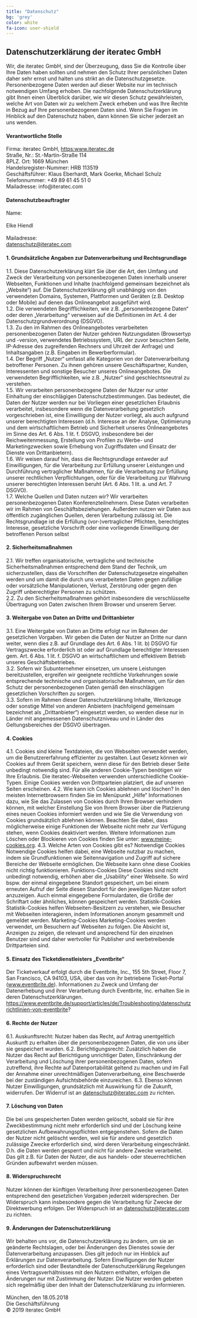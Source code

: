 ```yaml
---
title: "Datenschutz"
bg: 'grey'
color: white
fa-icon: user-shield
---
```


## Datenschutzerklärung der iteratec GmbH

Wir, die iteratec GmbH, sind der Überzeugung, dass Sie die Kontrolle über Ihre Daten haben sollten und nehmen den Schutz Ihrer persönlichen Daten daher sehr ernst und halten uns strikt an die Datenschutzgesetze. Personenbezogene Daten werden auf dieser Website nur im technisch notwendigen Umfang erhoben. Die nachfolgende Datenschutzerklärung gibt Ihnen einen Überblick darüber, wie wir diesen Schutz gewährleisten, welche Art von Daten wir zu welchem Zweck erheben und was Ihre Rechte in Bezug auf Ihre personenbezogenen Daten sind.
Wenn Sie Fragen im Hinblick auf den Datenschutz haben, dann können Sie sicher jederzeit an uns wenden.


#### Verantwortliche Stelle 

<p>Firma:  iteratec GmbH, <a href="https:www.iteratec.de">https:www.iteratec.de</a><br/>
Straße, Nr.: St.-Martin-Straße 114<br/>
8PLZ. Ort: 1669 München <br/>
Handelsregister-Nummer: HRB 113519 <br/>
Geschäftsführer: Klaus Eberhardt, Mark Goerke, Michael Schulz<br/> 
Telefonnummer: +49 89 61 45 51 0 <br/>
Mailadresse: info@iteratec.com  <br/>
</p>


#### Datenschutzbeauftragter 

Name: 			 <br/>	
Elke Hiendl  <br/> <br/>
Mailadresse:  <br/>
datenschutz@iteratec.com <br/>


#### 1.	Grundsätzliche Angaben zur Datenverarbeitung und Rechtsgrundlage

1.1.	Diese Datenschutzerklärung klärt Sie über die Art, den Umfang und Zweck der Verarbeitung von personenbezogenen Daten innerhalb unserer Webseiten, Funktionen und Inhalte (nachfolgend gemeinsam bezeichnet als „Website“) auf. Die Datenschutzerklärung gilt unabhängig von den verwendeten Domains, Systemen, Plattformen und Geräten (z.B. Desktop oder Mobile) auf denen das Onlineangebot ausgeführt wird.<br/>
1.2.	Die verwendeten Begrifflichkeiten, wie z.B. „personenbezogene Daten“ oder deren „Verarbeitung“ verweisen auf die Definitionen im Art. 4 der Datenschutzgrundverordnung (DSGVO).<br/>
1.3.	Zu den im Rahmen des Onlineangebotes verarbeiteten personenbezogenen Daten der Nutzer gehören Nutzungsdaten (Browsertyp und -version, verwendetes Betriebssystem, URL der zuvor besuchten Seite, IP-Adresse des zugreifenden Rechners und Uhrzeit der Anfrage) und Inhaltsangaben (z.B. Eingaben im Bewerberformular).<br/>
1.4.	Der Begriff „Nutzer“ umfasst alle Kategorien von der Datenverarbeitung betroffener Personen. Zu ihnen gehören unsere Geschäftspartner, Kunden, Interessenten und sonstige Besucher unseres Onlineangebotes. Die verwendeten Begrifflichkeiten, wie z.B. „Nutzer“ sind geschlechtsneutral zu verstehen.<br/>
1.5.	Wir verarbeiten personenbezogene Daten der Nutzer nur unter Einhaltung der einschlägigen Datenschutzbestimmungen. Das bedeutet, die Daten der Nutzer werden nur bei Vorliegen einer gesetzlichen Erlaubnis verarbeitet, insbesondere wenn die Datenverarbeitung gesetzlich vorgeschrieben ist, eine Einwilligung der Nutzer vorliegt, als auch aufgrund unserer berechtigten Interessen (d.h. Interesse an der Analyse, Optimierung und dem wirtschaftlichem Betrieb und Sicherheit unseres Onlineangebotes im Sinne des Art. 6 Abs. 1 lit. f. DSGVO, insbesondere bei der Reichweitenmessung, Erstellung von Profilen zu Werbe- und Marketingzwecken sowie Erhebung von Zugriffsdaten und Einsatz der Dienste von Drittanbietern).<br/>
1.6.	Wir weisen darauf hin, dass die Rechtsgrundlage entweder auf Einwilligungen, für die Verarbeitung zur Erfüllung unserer Leistungen und Durchführung vertraglicher Maßnahmen, für die Verarbeitung zur Erfüllung unserer rechtlichen Verpflichtungen, oder für die Verarbeitung zur Wahrung unserer berechtigten Interessen beruht (Art. 6 Abs. 1 lit. a. und Art. 7 DSGVO). <br/>
1.7.	Welche Quellen und Daten nutzen wir? Wir verarbeiten personenbezogenen Daten Konferenzteilnehmern. Diese Daten verarbeiten wir im Rahmen von Geschäftsbeziehungen. Außerdem nutzen wir Daten aus öffentlich zugänglichen Quellen, deren Verarbeitung zulässig ist. Die Rechtsgrundlage ist die Erfüllung (vor-)vertraglicher Pflichten, berechtigtes Interesse, gesetzliche Vorschrift oder eine vorliegende Einwilligung der betroffenen Person selbst<br/>



#### 2.	Sicherheitsmaßnahmen 

2.1.	Wir treffen organisatorische, vertragliche und technische Sicherheitsmaßnahmen entsprechend dem Stand der Technik, um sicherzustellen, dass die Vorschriften der Datenschutzgesetze eingehalten werden und um damit die durch uns verarbeiteten Daten gegen zufällige oder vorsätzliche Manipulationen, Verlust, Zerstörung oder gegen den Zugriff unberechtigter Personen zu schützen.<br/> 
2.2.	Zu den Sicherheitsmaßnahmen gehört insbesondere die verschlüsselte Übertragung von Daten zwischen Ihrem Browser und unserem Server.  <br/>


#### 3.	Weitergabe von Daten an Dritte und Drittanbieter 

3.1.	Eine Weitergabe von Daten an Dritte erfolgt nur im Rahmen der gesetzlichen Vorgaben. Wir geben die Daten der Nutzer an Dritte nur dann weiter, wenn dies z.B. auf Grundlage des Art. 6 Abs. 1 lit. b) DSGVO für Vertragszwecke erforderlich ist oder auf Grundlage berechtigter Interessen gem. Art. 6 Abs. 1 lit. f. DSGVO an wirtschaftlichem und effektivem Betrieb unseres Geschäftsbetriebes.<br/>
3.2.	Sofern wir Subunternehmer einsetzen, um unsere Leistungen bereitzustellen, ergreifen wir geeignete rechtliche Vorkehrungen sowie entsprechende technische und organisatorische Maßnahmen, um für den Schutz der personenbezogenen Daten gemäß den einschlägigen gesetzlichen Vorschriften zu sorgen.<br/>
3.3.	Sofern im Rahmen dieser Datenschutzerklärung Inhalte, Werkzeuge oder sonstige Mittel von anderen Anbietern (nachfolgend gemeinsam bezeichnet als „Drittanbieter“) eingesetzt werden, so werden diese nur in Länder mit angemessenen Datenschutzniveau und in Länder des Geltungsbereiches der DSGVO übertragen.<br/>


#### 4.	Cookies

4.1.	Cookies sind kleine Textdateien, die von Webseiten verwendet werden, um die Benutzererfahrung effizienter zu gestalten. 
Laut Gesetz können wir Cookies auf Ihrem Gerät speichern, wenn diese für den Betrieb dieser Seite unbedingt notwendig sind. Für alle anderen Cookie-Typen benötigen wir Ihre Erlaubnis. 
Die iteratec-Webseiten verwenden unterschiedliche Cookie-Typen. Einige Cookies werden von Drittparteien platziert, die auf unseren Seiten erscheinen.
4.2.	Wie kann ich Cookies ablehnen und löschen?
In den meisten Internetbrowsern finden Sie im Menüpunkt „Hilfe“ Informationen dazu, wie Sie das Zulassen von Cookies durch Ihren Browser verhindern können, mit welcher Einstellung Sie von Ihrem Browser über die Platzierung eines neuen Cookies informiert werden und wie Sie die Verwendung von Cookies grundsätzlich ablehnen können. Beachten Sie dabei, dass möglicherweise einige Funktionen der Webseite nicht mehr zur Verfügung stehen, wenn Cookies deaktiviert werden.
Weitere Informationen zum Löschen oder Blockieren von Cookies finden Sie unter: www.meine-cookies.org.
4.3.	Welche Arten von Cookies gibt es?
Notwendige Cookies 
Notwendige Cookies helfen dabei, eine Webseite nutzbar zu machen, indem sie Grundfunktionen wie Seitennavigation und Zugriff auf sichere Bereiche der Webseite ermöglichen. Die Webseite kann ohne diese Cookies nicht richtig funktionieren.
Funktions-Cookies
Diese Cookies sind nicht unbedingt notwendig, erhöhen aber die „Usability“ einer Webseite. So wird bspw. der einmal eingegebene Standort gespeichert, um bei einem erneuten Aufruf der Seite diesen Standort für den jeweiligen Nutzer sofort anzuzeigen. Auch einmal eingegebene Formulardaten, die Größe der Schriftart oder ähnliches, können gespeichert werden.
Statistik-Cookies 
Statistik-Cookies helfen Webseiten-Besitzern zu verstehen, wie Besucher mit Webseiten interagieren, indem Informationen anonym gesammelt und gemeldet werden.
Marketing-Cookies 
Marketing-Cookies werden verwendet, um Besuchern auf Webseiten zu folgen. Die Absicht ist, Anzeigen zu zeigen, die relevant und ansprechend für den einzelnen Benutzer sind und daher wertvoller für Publisher und werbetreibende Drittparteien sind.
#### 5. 	Einsatz des Ticketdienstleisters „Eventbrite“

Der Ticketverkauf erfolgt durch die Eventbrite, Inc., 155 5th Street, Floor 7, San Francisco, CA 94103, USA, über das von ihr betriebene Ticket-Portal (www.eventbrite.de). Informationen zu Zweck und Umfang der Datenerhebung und ihrer Verarbeitung durch Eventbrite, Inc. erhalten Sie in deren Datenschutzerklärungen.
https://www.eventbrite.de/support/articles/de/Troubleshooting/datenschutzrichtlinien-von-eventbrite?

#### 6.	Rechte der Nutzer
6.1.	Auskunftsrecht: Nutzer haben das Recht, auf Antrag unentgeltlich Auskunft zu erhalten über die personenbezogenen Daten, die von uns über sie gespeichert wurden.
6.2.	Berichtigungsrecht: Zusätzlich haben die Nutzer das Recht auf Berichtigung unrichtiger Daten, Einschränkung der Verarbeitung und Löschung ihrer personenbezogenen Daten, sofern zutreffend, ihre Rechte auf Datenportabilität geltend zu machen und im Fall der Annahme einer unrechtmäßigen Datenverarbeitung, eine Beschwerde bei der zuständigen Aufsichtsbehörde einzureichen. 
6.3.	Ebenso können Nutzer Einwilligungen, grundsätzlich mit Auswirkung für die Zukunft, widerrufen. Der Widerruf ist an datenschutz@iteratec.com zu richten. 

#### 7.	Löschung von Daten

Die bei uns gespeicherten Daten werden gelöscht, sobald sie für ihre Zweckbestimmung nicht mehr erforderlich sind und der Löschung keine gesetzlichen Aufbewahrungspflichten entgegenstehen. Sofern die Daten der Nutzer nicht gelöscht werden, weil sie für andere und gesetzlich zulässige Zwecke erforderlich sind, wird deren Verarbeitung eingeschränkt. D.h. die Daten werden gesperrt und nicht für andere Zwecke verarbeitet. Das gilt z.B. für Daten der Nutzer, die aus handels- oder steuerrechtlichen Gründen aufbewahrt werden müssen.

#### 8.	Widerspruchsrecht

Nutzer können der künftigen Verarbeitung ihrer personenbezogenen Daten entsprechend den gesetzlichen Vorgaben jederzeit widersprechen. Der Widerspruch kann insbesondere gegen die Verarbeitung für Zwecke der Direktwerbung erfolgen. Der Widerspruch ist an datenschutz@iteratec.com zu richten.

#### 9.	Änderungen der Datenschutzerklärung

Wir behalten uns vor, die Datenschutzerklärung zu ändern, um sie an geänderte Rechtslagen, oder bei Änderungen des Dienstes sowie der Datenverarbeitung anzupassen. Dies gilt jedoch nur im Hinblick auf Erklärungen zur Datenverarbeitung. Sofern Einwilligungen der Nutzer erforderlich sind oder Bestandteile der Datenschutzerklärung Regelungen eines Vertragsverhältnisses mit den Nutzern enthalten, erfolgen die Änderungen nur mit Zustimmung der Nutzer.
Die Nutzer werden gebeten sich regelmäßig über den Inhalt der Datenschutzerklärung zu informieren.<br/>
<br/>
München, den 18.05.2018<br/>
Die Geschäftsführung<br/>
© 2019  iteratec GmbH<br/>
